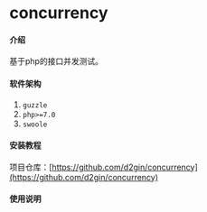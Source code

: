 # concurrency

#### 介绍
基于php的接口并发测试。

#### 软件架构
1. `guzzle`
2. `php>=7.0`
3. `swoole`


#### 安装教程

项目仓库：[https://github.com/d2gin/concurrency](https://github.com/d2gin/concurrency)

#### 使用说明



